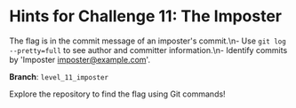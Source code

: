 # Hints for Challenge 11: The Imposter

The flag is in the commit message of an imposter's commit.\n- Use `git log --pretty=full` to see author and committer information.\n- Identify commits by 'Imposter <imposter@example.com>'.

**Branch**: `level_11_imposter`

Explore the repository to find the flag using Git commands!
